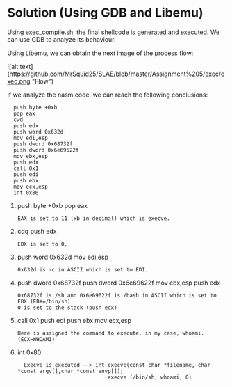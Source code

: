 # Solution (Using GDB and Libemu)

Using exec_compile.sh, the final shellcode is generated and executed. We can use GDB to analyze its behaviour. 

Using Libemu, we can obtain the next image of the process flow:

![alt text] (https://github.com/MrSquid25/SLAE/blob/master/Assignment%205/exec/exec.png "Flow")

If we analyze the nasm code, we can reach the following conclusions:

      push byte +0xb
      pop eax
      cwd
      push edx
      push word 0x632d
      mov edi,esp
      push dword 0x68732f
      push dword 0x6e69622f
      mov ebx,esp
      push edx
      call 0x1
      push edi
      push ebx
      mov ecx,esp
      int 0x80


1)    push byte +0xb
      pop eax
          
          EAX is set to 11 (xb in decimal) which is execve. 
      
2)    cdq
      push edx
            
          EDX is set to 0, 
    
3)    push word 0x632d
      mov edi,esp
      
          0x632d is -c in ASCII which is set to EDI.
     
 4)   push dword 0x68732f
      push dword 0x6e69622f
      mov ebx,esp
      push edx
      
          0x68732f is /sh and 0x6e69622f is /bash in ASCII which is set to EBX (EBX=/bin/sh)
          0 is set to the stack (push edx)
    
  5)  call 0x1
      push edi
      push ebx
      mov ecx,esp
      
          Here is assigned the command to execute, in my case, whoami. (ECX=WHOAMI)
          
   6) int 0x80 
   
            Execve is executed --> int execve(const char *filename, char *const argv[],char *const envp[]);
                                       execve (/bin/sh, whoami, 0)
